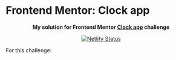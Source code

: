 # Frontend Mentor: Clock app

<p align="center"><strong align="center">My solution for Frontend Mentor <a href="https://www.frontendmentor.io/challenges/clock-app-LMFaxFwrM">Clock app</a> challenge</strong></p>

<p align="center">
  <a href="https://app.netlify.com/sites/p1t1ch-fm-clock-app/deploys">
    <img
      src="https://api.netlify.com/api/v1/badges/097a9422-084d-4758-a396-b2178b740447/deploy-status"
      alt="Netlify Status"
    />
  </a>
</p>

For this challenge:
